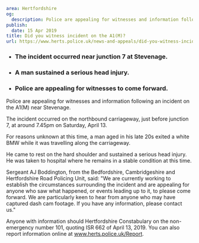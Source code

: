 ```yaml
area: Hertfordshire
og:
  description: Police are appealing for witnesses and information following an incident on the A1(M) near Stevenage.
publish:
  date: 15 Apr 2019
title: Did you witness incident on the A1(M)?
url: https://www.herts.police.uk/news-and-appeals/did-you-witness-incident-on-the-a1m-0082e
```

* ### The incident occurred near junction 7 at Stevenage.

 * ### A man sustained a serious head injury.

 * ### Police are appealing for witnesses to come forward.

Police are appealing for witnesses and information following an incident on the A1(M) near Stevenage.

The incident occurred on the northbound carriageway, just before junction 7, at around 7.45pm on Saturday, April 13.

For reasons unknown at this time, a man aged in his late 20s exited a white BMW while it was travelling along the carriageway.

He came to rest on the hard shoulder and sustained a serious head injury. He was taken to hospital where he remains in a stable condition at this time.

Sergeant AJ Boddington, from the Bedfordshire, Cambridgeshire and Hertfordshire Road Policing Unit, said: "We are currently working to establish the circumstances surrounding the incident and are appealing for anyone who saw what happened, or events leading up to it, to please come forward. We are particularly keen to hear from anyone who may have captured dash cam footage. If you have any information, please contact us."

Anyone with information should Hertfordshire Constabulary on the non-emergency number 101, quoting ISR 662 of April 13, 2019. You can also report information online at www.herts.police.uk/Report.
